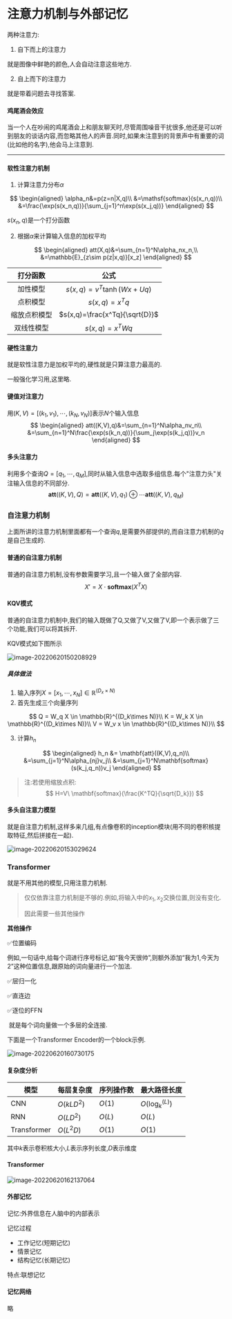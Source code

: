 # 注意力机制与外部记忆

两种注意力:



1. 自下而上的注意力

就是图像中鲜艳的颜色,人会自动注意这些地方.

2. 自上而下的注意力

就是带着问题去寻找答案.



#### 鸡尾酒会效应

当一个人在吵闹的鸡尾酒会上和朋友聊天时,尽管周围噪音干扰很多,他还是可以听到朋友的谈话内容,而忽略其他人的声音.同时,如果未注意到的背景声中有重要的词(比如他的名字),他会马上注意到.

------



#### 软性注意力机制

1. 计算注意力分布$\alpha$ 

$$
\begin{aligned}
\alpha_n&=p(z=n|X,q)\\
&=\mathsf{softmax}(s(x_n,q))\\
&=\frac{\exp(s(x_n,q))}{\sum_{j=1}^n\exp(s(x_j,q))}
\end{aligned}
$$

$s(x_n,q)$是一个打分函数

2. 根据$\alpha$来计算输入信息的加权平均

$$
\begin{aligned}
att(X,q)&=\sum_{n=1}^N\alpha_nx_n,\\
&=\mathbb{E}_{z\sim p(z|x,q)}[x_z]
\end{aligned}
$$



|   打分函数   |              公式              |
| :----------: | :----------------------------: |
|   加性模型   |    $s(x,q)=v^T\tanh(Wx+Uq)$    |
|   点积模型   |         $s(x,q)=x^Tq$          |
| 缩放点积模型 | $s(x,q)=\frac{x^Tq}{\sqrt{D}}$ |
|  双线性模型  |         $s(x,q)=x^TWq$         |



#### 硬性注意力

就是软性注意力是加权平均的,硬性就是只算注意力最高的.

一般强化学习用,这里略.



#### 键值对注意力

用$(K,V)=[(k_1,v_1),\cdots,(k_N,v_N)]$表示$N$个输入信息
$$
\begin{aligned}
att((K,V),q)&=\sum_{n=1}^N\alpha_nv_n\\
&=\sum_{n=1}^N\frac{\exp(s(k_n,q))}{\sum_j\exp(s(k_j,q))}v_n
\end{aligned}
$$

#### 多头注意力

利用多个查询$Q=[q_1,\cdots,q_M]$,同时从输入信息中选取多组信息.每个"注意力头"关注输入信息的不同部分.
$$
\mathbf{att}((K,V),Q)=\mathbf{att}((K,V),q_1)\oplus\cdots\mathbf{att}((K,V),q_M)
$$




### 自注意力机制

上面所讲的注意力机制里面都有一个查询$q$,是需要外部提供的,而自注意力机制的$q$是自己生成的.

#### 普通的自注意力机制

普通的自注意力机制,没有参数需要学习,且一个输入做了全部内容.
$$
X'=X\cdot \mathbf{softmax}(X^TX)
$$

#### KQV模式

普通的自注意力机制中,我们的输入既做了Q,又做了V,又做了V,即一个表示做了三个功能,我们可以将其拆开.

KQV模式如下图所示

![image-20220620150208929](C:\Users\一个路过的程序员\AppData\Roaming\Typora\typora-user-images\image-20220620150208929.png)

##### 具体做法

1. 输入序列$X=[x_1,\cdots,x_N]\in \mathbb{R}^{(D_x\times N)}$ 
2. 首先生成三个向量序列

$$
Q = W_q X \in \mathbb{R}^{(D_k\times N)}\\
K = W_k X \in \mathbb{R}^{(D_k\times N)}\\
V = W_v x \in \mathbb{R}^{(D_k\times N)}\\
$$

3. 计算$h_n$

$$
\begin{aligned}
h_n &= \mathbf{att}((K,V),q_n)\\
&=\sum_{j=1}^N\alpha_{nj}v_j\\
&=\sum_{j=1}^N\mathbf{softmax}(s(k_j,q_n))v_j
\end{aligned}
$$

> 注:若使用缩放点积:
> $$
> H=V\ \mathbf{softmax}(\frac{K^TQ}{\sqrt{D_k}})
> $$

#### 多头自注意力模型

就是自注意力机制,这样多来几组,有点像卷积的inception模块(用不同的卷积核提取特征,然后拼接在一起).

![image-20220620153029624](C:\Users\一个路过的程序员\AppData\Roaming\Typora\typora-user-images\image-20220620153029624.png)

### Transformer

就是不用其他的模型,只用注意力机制.



> 仅仅依靠注意力机制是不够的.例如,将输入中的$x_1,x_2$交换位置,则没有变化.
>
> 因此需要一些其他操作

**其他操作**

:white_check_mark:位置编码

​		例如,一句话中,给每个词进行序号标记,如“我今天很帅”,则额外添加“我为1,今天为2”这种位置信息,跟原始的词向量进行一个加法.

:white_check_mark:层归一化

:white_check_mark:直连边

:white_check_mark:逐位的FFN

​		就是每个词向量做一个多层的全连接.



下面是一个Transformer Encoder的一个block示例.

![image-20220620160730175](C:\Users\一个路过的程序员\AppData\Roaming\Typora\typora-user-images\image-20220620160730175.png)

#### 复杂度分析

| 模型        | 每层复杂度 | 序列操作数 | 最大路径长度      |
| ----------- | ---------- | ---------- | ----------------- |
| CNN         | $O(kLD^2)$ | $O(1)$     | $O(\log_k^{(L)})$ |
| RNN         | $O(LD^2)$  | $O(L)$     | $O(L)$            |
| Transformer | $O(L^2D)$  | $O(1)$     | $O(1)$            |

其中$k$表示卷积核大小,$L$表示序列长度,$D$表示维度





#### Transformer

![image-20220620162137064](C:\Users\一个路过的程序员\AppData\Roaming\Typora\typora-user-images\image-20220620162137064.png)

#### 外部记忆

记忆:外界信息在人脑中的内部表示

记忆过程

+ 工作记忆(短期记忆)
+ 情景记忆
+ 结构记忆(长期记忆)



特点:联想记忆





#### 记忆网络

略
